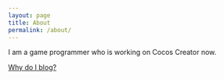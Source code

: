 ```yaml
---
layout: page
title: About
permalink: /about/
---
```


I am a game programmer who is working on Cocos Creator now.

[Why do I blog?](/2019/03/27/why-do-i-blog.html)